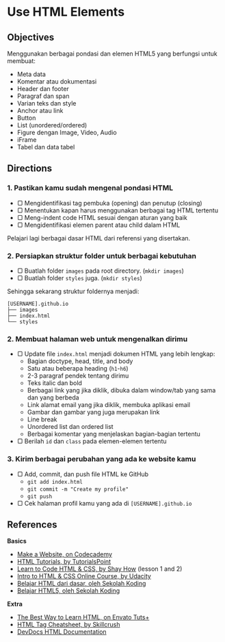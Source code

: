 # Use HTML Elements

## Objectives

Menggunakan berbagai pondasi dan elemen HTML5 yang berfungsi untuk membuat:

- Meta data
- Komentar atau dokumentasi
- Header dan footer
- Paragraf dan span
- Varian teks dan style
- Anchor atau link
- Button
- List (unordered/ordered)
- Figure dengan Image, Video, Audio
- iFrame
- Tabel dan data tabel

## Directions

### 1. Pastikan kamu sudah mengenal pondasi HTML

- ▢ Mengidentifikasi tag pembuka (opening) dan penutup (closing)
- ▢ Menentukan kapan harus menggunakan berbagai tag HTML tertentu
- ▢ Meng-indent code HTML sesuai dengan aturan yang baik
- ▢ Mengidentifikasi elemen parent atau child dalam HTML

Pelajari lagi berbagai dasar HTML dari referensi yang disertakan.

### 2. Persiapkan struktur folder untuk berbagai kebutuhan

- ▢ Buatlah folder `images` pada root directory. (`mkdir images`)
- ▢ Buatlah folder `styles` juga. (`mkdir styles`)

Sehingga sekarang struktur foldernya menjadi:

```
[USERNAME].github.io
├── images
├── index.html
└── styles
```

### 2. Membuat halaman web untuk mengenalkan dirimu

- ▢ Update file `index.html` menjadi dokumen HTML yang lebih lengkap:
  - Bagian doctype, head, title, and body
  - Satu atau beberapa heading (`h1`-`h6`)
  - 2-3 paragraf pendek tentang dirimu
  - Teks italic dan bold
  - Berbagai link yang jika diklik, dibuka dalam window/tab yang sama dan yang berbeda
  - Link alamat email yang jika diklik, membuka aplikasi email
  - Gambar dan gambar yang juga merupakan link
  - Line break
  - Unordered list dan ordered list
  - Berbagai komentar yang menjelaskan bagian-bagian tertentu
- ▢ Berilah `id` dan `class` pada elemen-elemen tertentu

### 3. Kirim berbagai perubahan yang ada ke website kamu

- ▢ Add, commit, dan push file HTML ke GitHub
  - `git add index.html`
  - `git commit -m "Create my profile"`
  - `git push`
- ▢ Cek halaman profil kamu yang ada di `[USERNAME].github.io`

## References

**Basics**

- [Make a Website, on Codecademy](https://codecademy.com/learn/make-a-website)
- [HTML Tutorials, by TutorialsPoint](http://tutorialspoint.com/html)
- [Learn to Code HTML & CSS, by Shay How](http://learn.shayhowe.com/html-css) (lesson 1 and 2)
- [Intro to HTML & CSS Online Course, by Udacity](https://udacity.com/course/intro-to-html-and-css--ud304)
- [Belajar HTML dari dasar, oleh Sekolah Koding](http://www.sekolahkoding.com/kelas/belajar-html-dari-dasar)
- [Belajar HTML5, oleh Sekolah Koding](http://www.sekolahkoding.com/kelas/belajar-html5)

**Extra**

- [The Best Way to Learn HTML, on Envato Tuts+](http://webdesign.tutsplus.com/tutorials/the-best-way-to-learn-html-2--webdesign-10144)
- [HTML Tag Cheatsheet, by Skillcrush](http://skillcrush.com/wp-content/uploads/2012/06/HTML-Cheatsheet-Skillcrush.pdf)
- [DevDocs HTML Documentation](http://devdocs.io/html)
